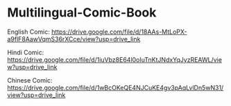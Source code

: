 # Multilingual-Comic-Book
English Comic: https://drive.google.com/file/d/18AAs-MtLoPX-a9flF8AawVqmS36rXCce/view?usp=drive_link

Hindi Comic: https://drive.google.com/file/d/1iuVbz8E64l0oIuTnKtJNdxYqJyzREAWL/view?usp=drive_link

Chinese Comic: https://drive.google.com/file/d/1wBcOKeQE4NJCuKE4gv3pAqLvlDn5wN31/view?usp=drive_link
